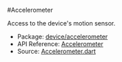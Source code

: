 #Accelerometer

Access to the device's motion sensor.

* Package: [device/accelerometer](api:)
* API Reference: [Accelerometer](api:device/accelerometer)
* Source: [Accelerometer.dart](source:client/device/accelerometer/src)

